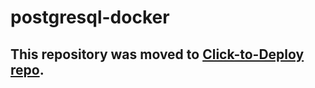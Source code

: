 postgresql-docker
============

## This repository was moved to [Click-to-Deploy repo](https://github.com/GoogleCloudPlatform/click-to-deploy/tree/master/docker/postgresql).
